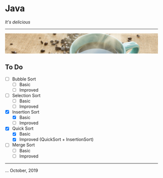 # Java
_It's delicious_

---

![Banner](../media/java.jpg)

## To Do

- [ ] Bubble Sort
  - [ ] Basic
  - [ ] Improved
- [ ] Selection Sort
  - [ ] Basic
  - [ ] Improved
- [x] Insertion Sort
  - [x] Basic
  - [ ] Improved
- [x] Quick Sort
  - [x] Basic
  - [x] Improved (QuickSort + InsertionSort)
- [ ] Merge Sort
  - [ ] Basic
  - [ ] Improved

---

... October, 2019